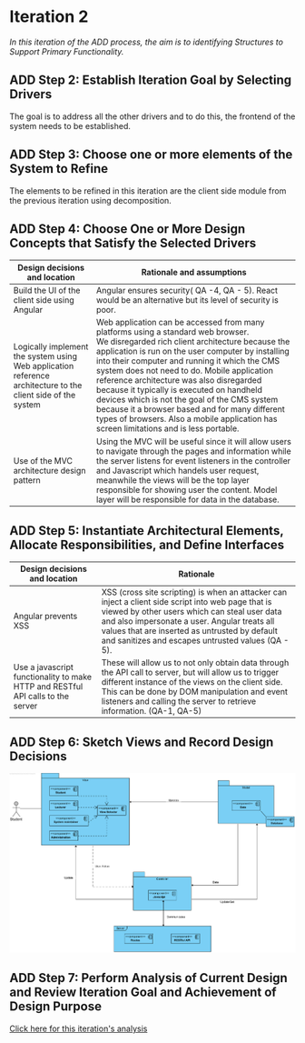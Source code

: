 # Iteration 2

*In this iteration of the ADD process, the aim is to identifying Structures to Support Primary Functionality.*

## ADD Step 2: Establish Iteration Goal by Selecting Drivers

The goal is to address all the other drivers and to do this, the frontend of the system needs to be established.

## ADD Step 3: Choose one or more elements of the System to Refine
The elements to be refined in this iteration are the client side module from the previous iteration using decomposition. 

## ADD Step 4: Choose One or More Design Concepts that Satisfy the Selected Drivers
| Design decisions and location | Rationale and assumptions |
|-------------------------------|------------------------|
| Build the UI of the client side using Angular | Angular ensures security( QA -4, QA - 5). React would be an alternative but its level of security is poor.  |
| Logically implement the system using Web application reference architecture to the client side of the system | Web application can be accessed from many platforms using a standard web browser. <br>We disregarded rich client architecture because the application is run on the user computer by installing into their computer and running it which the CMS system does not need to do. Mobile application reference architecture was also disregarded because it typically is executed on handheld devices which is not the goal of the CMS system because it a browser based and for many different types of browsers. Also a mobile application has screen limitations and is less portable. |
| Use of the MVC architecture design pattern | Using the MVC will be useful since it will allow users to navigate through the pages and information while the server listens for event listeners in the controller and Javascript which handels user request, meanwhile the views will be the top layer responsible for showing user the content. Model layer will be responsible for data in the database.|

## ADD Step 5: Instantiate Architectural Elements, Allocate Responsibilities, and Define Interfaces

| Design decisions and location | Rationale  |
|------|-----|
| Angular prevents XSS | XSS (cross site scripting) is when an attacker can inject a client side script into web page that is viewed by other users which can steal user data and also impersonate a user. Angular treats all values that are inserted as untrusted by default and sanitizes and escapes untrusted values (QA - 5).|
| Use a javascript functionality to make HTTP and RESTful API calls to the server | These will allow us to not only obtain data through the API call to server, but will allow us to trigger different instance of the views on the client side. This can be done by DOM manipulation and event listeners and calling the server to retrieve information. (QA-1, QA-5) |
## ADD Step 6: Sketch Views and Record Design Decisions

![client_server_MVC](https://github.com/SOFE3650F18/project-group-25/blob/master/Deliverable2/Iteration2/Assets/client_server_MVC.png)

## ADD Step 7: Perform Analysis of Current Design and Review Iteration Goal and Achievement of Design Purpose

<a href="https://github.com/SOFE3650F18/project-group-25/projects/5?fullscreen=true">Click here for this iteration's analysis</a>